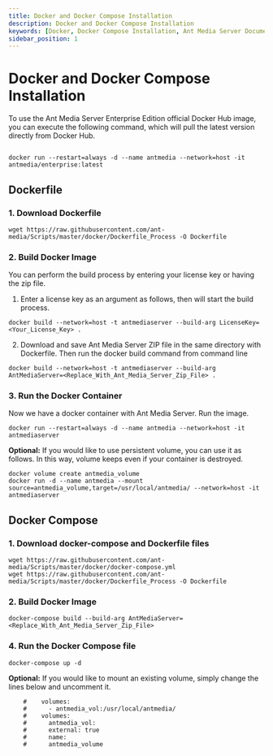 ```yaml
---
title: Docker and Docker Compose Installation 
description: Docker and Docker Compose Installation
keywords: [Docker, Docker Compose Installation, Ant Media Server Documentation, Ant Media Server Tutorials]
sidebar_position: 1
---
```


# Docker and Docker Compose Installation

To use the Ant Media Server Enterprise Edition official Docker Hub image, you can execute the following command, which will pull the latest version directly from Docker Hub.

```shell

docker run --restart=always -d --name antmedia --network=host -it antmedia/enterprise:latest
```

Dockerfile
----------

### 1\. Download Dockerfile

```shell
wget https://raw.githubusercontent.com/ant-media/Scripts/master/docker/Dockerfile_Process -O Dockerfile
```

### 2\. Build Docker Image

You can perform the build process by entering your license key or having the zip file.

1. Enter a license key as an argument as follows, then will start the build process.

```shell
docker build --network=host -t antmediaserver --build-arg LicenseKey=<Your_License_Key> .
``` 

2. Download and save Ant Media Server ZIP file in the same directory with Dockerfile. Then run the docker build command from command line

```shell
docker build --network=host -t antmediaserver --build-arg AntMediaServer=<Replace_With_Ant_Media_Server_Zip_File> .
``` 
    
### 3\. Run the Docker Container

Now we have a docker container with Ant Media Server. Run the image.

```shell
docker run --restart=always -d --name antmedia --network=host -it antmediaserver
```

**Optional:** If you would like to use persistent volume, you can use it as follows. In this way, volume keeps even if your container is destroyed.

```shell
docker volume create antmedia_volume
docker run -d --name antmedia --mount source=antmedia_volume,target=/usr/local/antmedia/ --network=host -it antmediaserver
```

Docker Compose
--------------

### 1\. Download docker-compose and Dockerfile files

```shell
wget https://raw.githubusercontent.com/ant-media/Scripts/master/docker/docker-compose.yml
wget https://raw.githubusercontent.com/ant-media/Scripts/master/docker/Dockerfile_Process -O Dockerfile
```

### 2\. Build Docker Image

```shell
docker-compose build --build-arg AntMediaServer=<Replace_With_Ant_Media_Server_Zip_File>
```

### 4\. Run the Docker Compose file

```shell
docker-compose up -d
```

**Optional:** If you would like to mount an existing volume, simply change the lines below and uncomment it.
```
    #    volumes:
    #      - antmedia_vol:/usr/local/antmedia/
    #    volumes:
    #      antmedia_vol:
    #      external: true
    #      name:
    #      antmedia_volume
```
